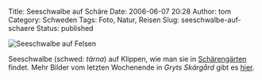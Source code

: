 Title: Seeschwalbe auf Schäre
Date: 2006-06-07 20:28
Author: tom
Category: Schweden
Tags: Foto, Natur, Reisen
Slug: seeschwalbe-auf-schaere
Status: published

![Seeschwalbe auf
Felsen](http://www.fiket.de/pic/tarna.jpg "Seeschwalbe auf Felsen")

Seeschwalbe (schwed: *tärna*) auf Klippen, wie man sie in
[Schärengärten](http://www.fiket.de/2006/06/04/wort-der-woche-skaerdard/)
findet. Mehr Bilder vom letzten Wochenende in *Gryts Skärgård* gibt es
[hier](http://thomasmarquart.net/gallery/GrytJun06/).

